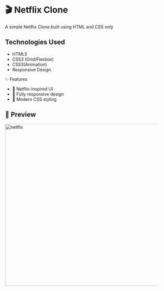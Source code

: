 # 🎬 Netflix Clone  

A simple Netflix Clone built using  HTML and CSS only 

## Technologies Used
- HTML5
- CSS3 (Grid/Flexbox)
- CSS3(Animation)
- Responsive Design.
  
✨ Features  
- 🎥 Netflix-inspired UI  
- 📱 Fully responsive design  
- 🎨 Modern CSS styling
  

## 📸 Preview  

<img width="1320" height="530" alt="netflix" src="https://github.com/user-attachments/assets/0c1587dc-fbcc-40a5-9fc3-8f0f17173fb8" />
  


